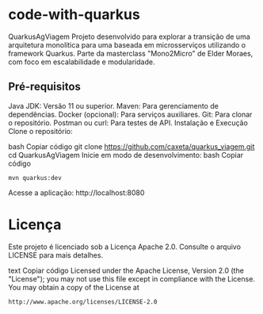# code-with-quarkus

QuarkusAgViagem
Projeto desenvolvido para explorar a transição de uma arquitetura monolítica para uma baseada em microsserviços utilizando o framework Quarkus. Parte da masterclass "Mono2Micro" de Elder Moraes, com foco em escalabilidade e modularidade.

## Pré-requisitos
Java JDK: Versão 11 ou superior.
Maven: Para gerenciamento de dependências.
Docker (opcional): Para serviços auxiliares.
Git: Para clonar o repositório.
Postman ou curl: Para testes de API.
Instalação e Execução
Clone o repositório:

bash
Copiar código
git clone https://github.com/caxeta/quarkus_viagem.git
cd QuarkusAgViagem
Inicie em modo de desenvolvimento:
bash
Copiar código
```shell script
mvn quarkus:dev
```
Acesse a aplicação: http://localhost:8080

# Licença
Este projeto é licenciado sob a Licença Apache 2.0. Consulte o arquivo LICENSE para mais detalhes.

text
Copiar código
Licensed under the Apache License, Version 2.0 (the "License");
you may not use this file except in compliance with the License.
You may obtain a copy of the License at

    http://www.apache.org/licenses/LICENSE-2.0







